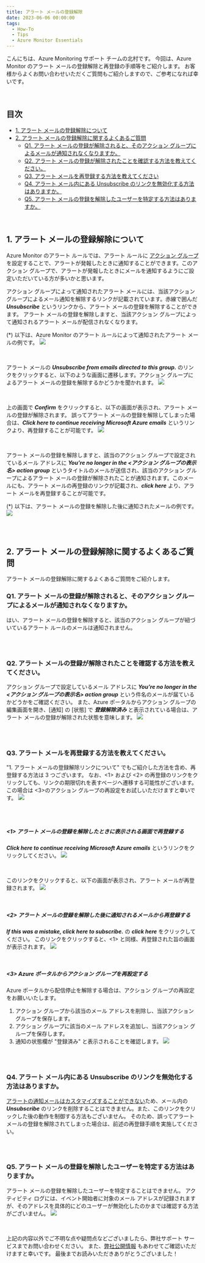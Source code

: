 ```yaml
---
title: アラート メールの登録解除
date: 2023-06-06 00:00:00
tags:
  - How-To
  - Tips
  - Azure Monitor Essentials
---
```


こんにちは、Azure Monitoring サポート チームの北村です。
今回は、Azure Monitor のアラート メールの登録解除と再登録の手順等をご紹介します。
お客様からよくお問い合わせいただくご質問もご紹介しますので、ご参考になれば幸いです。

<br>

<!-- more -->
## 目次
- [1. アラート メールの登録解除について](#1-アラート-メールの登録解除について)
- [2. アラート メールの登録解除に関するよくあるご質問](#2-アラート-メールの登録解除に関するよくあるご質問)
  - [Q1. アラート メールの登録が解除されると、そのアクション グループによるメールが通知されなくなりますか。](#Q1-アラート-メールの登録が解除されると、そのアクション-グループによるメールが通知されなくなりますか。)
  - [Q2. アラート メールの登録が解除されたことを確認する方法を教えてください。](#Q2-アラート-メールの登録が解除されたことを確認する方法を教えてください。)
  - [Q3. アラート メールを再登録する方法を教えてください](#Q3-アラート-メールを再登録する方法を教えてください。)
  - [Q4. アラート メール内にある Unsubscribe のリンクを無効化する方法はありますか。](#Q4-アラート-メール内にある-Unsubscribe-のリンクを無効化する方法はありますか。)
  - [Q5. アラート メールの登録を解除したユーザーを特定する方法はありますか。](#Q5-アラート-メールの登録を解除したユーザーを特定する方法はありますか。)


<br>


## 1. アラート メールの登録解除について
Azure Monitor のアラート ルールでは、アラート ルールに [アクション グループ](https://learn.microsoft.com/ja-jp/azure/azure-monitor/alerts/action-groups) を設定することで、アラートが発報したときに通知することができます。このアクション グループで、アラートが発報したときにメールを通知するようにご設定いただいている方が多いかと思います。

アクション グループによって通知されたアラート メールには、当該アクション グループによるメール通知を解除するリンクが記載されています。赤線で囲んだ ***Unsubscribe*** というリンクから、アラート メールの登録を解除することができます。
アラート メールの登録を解除しますと、当該アクション グループによって通知されるアラート メールが配信されなくなります。

(*) 以下は、Azure Monitor のアラート ルールによって通知されたアラート メールの例です。
![](./UnsubscribeAlertMail/image01.png)

<br>

アラート メールの ***Unsubscribe from emails directed to this group.*** のリンクをクリックすると、以下のような画面に遷移します。アクション グループによるアラート メールの登録を解除するかどうかを聞かれます。
![](./UnsubscribeAlertMail/image02.png)

<br>

上の画面で ***Confirm*** をクリックすると、以下の画面が表示され、アラート メールの登録が解除されます。
誤ってアラート メールの登録を解除してしまった場合は、***Click here to continue receiving Microsoft Azure emails*** というリンクより、再登録することが可能です。
![](./UnsubscribeAlertMail/image03.png)


<br>

アラート メールの登録を解除しますと、該当のアクション グループで設定されているメール アドレスに ***You’re no longer in the <アクション グループの表示名> action group*** というタイトルのメールが送信され、該当のアクション グループによるアラート メールの登録が解除されたことが通知されます。このメールにも、アラート メールの再登録のリンクが記載され、***click here*** より、アラート メールを再登録することが可能です。

(*) 以下は、アラート メールの登録を解除した後に通知されたメールの例です。
![](./UnsubscribeAlertMail/image04.png)


<br>
<br>


## 2. アラート メールの登録解除に関するよくあるご質問
アラート メールの登録解除に関するよくあるご質問をご紹介します。
<br>

### Q1. アラート メールの登録が解除されると、そのアクション グループによるメールが通知されなくなりますか。
はい、アラート メールの登録を解除すると、該当のアクション グループが紐づいているアラート ルールのメールは通知されません。

<br>
<br>

### Q2. アラート メールの登録が解除されたことを確認する方法を教えてください。
アクション グループで設定しているメール アドレスに ***You’re no longer in the <アクション グループの表示名> action group*** という件名のメールが届ているかどうかをご確認ください。
また、Azure ポータルからアクション グループの編集画面を開き、[通知] の [状態] で ***登録解除済み*** と表示されている場合は、アラート メールの登録が解除された状態を意味します。
![](./UnsubscribeAlertMail/image06.png)

<br>
<br>

### Q3. アラート メールを再登録する方法を教えてください。
"1. アラート メールの登録解除リンクについて" でもご紹介した方法を含め、再登録する方法は 3 つございます。
なお、<1> および <2> の再登録のリンクをクリックしても、リンクの期限切れを表すページへ遷移する可能性がございます。
この場合は <3>のアクション グループの再設定をお試しいただけますと幸いです。
![](./UnsubscribeAlertMail/image09.png)

<br>
<br>


##### <1> アラート メールの登録を解除したときに表示される画面で再登録する
***Click here to continue receiving Microsoft Azure emails*** というリンクをクリックしてください。
![](./UnsubscribeAlertMail/image03.png)

<br>

このリンクをクリックすると、以下の画面が表示され、アラート メールが再登録されます。
![](./UnsubscribeAlertMail/image05.png)

<br>

##### <2> アラート メールの登録を解除した後に通知されるメールから再登録する
***If this was a mistake, click here to subscribe.*** の ***click here*** をクリックしてください。
このリンクをクリックすると、<1> と同様、再登録された旨の画面が表示されます。
![](./UnsubscribeAlertMail/image04.png)

<br>

##### <3> Azure ポータルからアクション グループを再設定する
Azure ポータルから配信停止を解除する場合は、アクション グループの再設定をお願いいたします。
1. アクション グループから該当のメール アドレスを削除し、当該アクション グループを保存します。
2. アクション グループに該当のメール アドレスを追加し、当該アクション グループを保存します。
3. 通知の状態欄が "登録済み" と表示されることを確認します。
![](./UnsubscribeAlertMail/image08.png)

<br>
<br>

### Q4. アラート メール内にある Unsubscribe のリンクを無効化する方法はありますか。
[アラートの通知メールはカスタマイズすることができない](https://jpazmon-integ.github.io/blog/AzureMonitorEssential/AboutCustomizingAlertNotificationEmail/)ため、メール内の ***Unsubscribe*** のリンクを削除することはできません。また、このリンクをクリックした後の動作を制御する方法もございません。
そのため、誤ってアラート メールの登録を解除されてしまった場合は、前述の再登録手順を実施してください。

<br>
<br>

### Q5. アラート メールの登録を解除したユーザーを特定する方法はありますか。
アラート メールの登録を解除したユーザーを特定することはできません。
アクティビティ ログには、イベント開始者に対象のメール アドレスが記録されますが、そのアドレスを具体的にどのユーザーが無効化したのかまでは確認する方法がございません。
![](./UnsubscribeAlertMail/image07.png)


<br>

上記の内容以外でご不明な点や疑問点などございましたら、弊社サポート サービスまでお問い合わせください。
また、[弊社公開情報](https://learn.microsoft.com/ja-jp/azure/azure-monitor/alerts/alerts-troubleshoot#did-not-receive-expected-email) もあわせてご確認いただけますと幸いです。
最後までお読みいただきありがとうございました！
